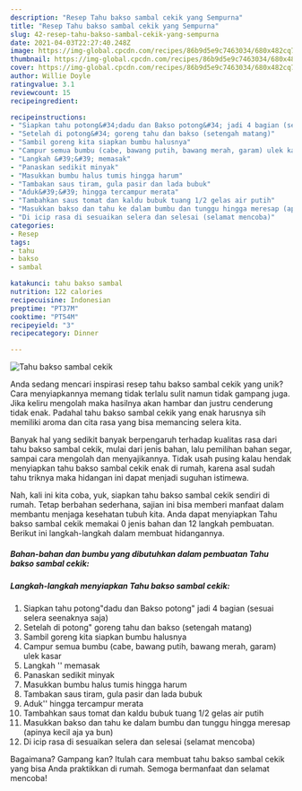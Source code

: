 ```yaml
---
description: "Resep Tahu bakso sambal cekik yang Sempurna"
title: "Resep Tahu bakso sambal cekik yang Sempurna"
slug: 42-resep-tahu-bakso-sambal-cekik-yang-sempurna
date: 2021-04-03T22:27:40.248Z
image: https://img-global.cpcdn.com/recipes/86b9d5e9c7463034/680x482cq70/tahu-bakso-sambal-cekik-foto-resep-utama.jpg
thumbnail: https://img-global.cpcdn.com/recipes/86b9d5e9c7463034/680x482cq70/tahu-bakso-sambal-cekik-foto-resep-utama.jpg
cover: https://img-global.cpcdn.com/recipes/86b9d5e9c7463034/680x482cq70/tahu-bakso-sambal-cekik-foto-resep-utama.jpg
author: Willie Doyle
ratingvalue: 3.1
reviewcount: 15
recipeingredient:

recipeinstructions:
- "Siapkan tahu potong&#34;dadu dan Bakso potong&#34; jadi 4 bagian (sesuai selera seenaknya saja)"
- "Setelah di potong&#34; goreng tahu dan bakso (setengah matang)"
- "Sambil goreng kita siapkan bumbu halusnya"
- "Campur semua bumbu (cabe, bawang putih, bawang merah, garam) ulek kasar"
- "Langkah &#39;&#39; memasak"
- "Panaskan sedikit minyak"
- "Masukkan bumbu halus tumis hingga harum"
- "Tambakan saus tiram, gula pasir dan lada bubuk"
- "Aduk&#39;&#39; hingga tercampur merata"
- "Tambahkan saus tomat dan kaldu bubuk tuang 1/2 gelas air putih"
- "Masukkan bakso dan tahu ke dalam bumbu dan tunggu hingga meresap (apinya kecil aja ya bun)"
- "Di icip rasa di sesuaikan selera dan selesai (selamat mencoba)"
categories:
- Resep
tags:
- tahu
- bakso
- sambal

katakunci: tahu bakso sambal 
nutrition: 122 calories
recipecuisine: Indonesian
preptime: "PT37M"
cooktime: "PT54M"
recipeyield: "3"
recipecategory: Dinner

---
```



![Tahu bakso sambal cekik](https://img-global.cpcdn.com/recipes/86b9d5e9c7463034/680x482cq70/tahu-bakso-sambal-cekik-foto-resep-utama.jpg)

Anda sedang mencari inspirasi resep tahu bakso sambal cekik yang unik? Cara menyiapkannya memang tidak terlalu sulit namun tidak gampang juga. Jika keliru mengolah maka hasilnya akan hambar dan justru cenderung tidak enak. Padahal tahu bakso sambal cekik yang enak harusnya sih memiliki aroma dan cita rasa yang bisa memancing selera kita.

Banyak hal yang sedikit banyak berpengaruh terhadap kualitas rasa dari tahu bakso sambal cekik, mulai dari jenis bahan, lalu pemilihan bahan segar, sampai cara mengolah dan menyajikannya. Tidak usah pusing kalau hendak menyiapkan tahu bakso sambal cekik enak di rumah, karena asal sudah tahu triknya maka hidangan ini dapat menjadi suguhan istimewa.




Nah, kali ini kita coba, yuk, siapkan tahu bakso sambal cekik sendiri di rumah. Tetap berbahan sederhana, sajian ini bisa memberi manfaat dalam membantu menjaga kesehatan tubuh kita. Anda dapat menyiapkan Tahu bakso sambal cekik memakai 0 jenis bahan dan 12 langkah pembuatan. Berikut ini langkah-langkah dalam membuat hidangannya.

<!--inarticleads1-->

##### Bahan-bahan dan bumbu yang dibutuhkan dalam pembuatan Tahu bakso sambal cekik:





<!--inarticleads2-->

##### Langkah-langkah menyiapkan Tahu bakso sambal cekik:

1. Siapkan tahu potong&#34;dadu dan Bakso potong&#34; jadi 4 bagian (sesuai selera seenaknya saja)
1. Setelah di potong&#34; goreng tahu dan bakso (setengah matang)
1. Sambil goreng kita siapkan bumbu halusnya
1. Campur semua bumbu (cabe, bawang putih, bawang merah, garam) ulek kasar
1. Langkah &#39;&#39; memasak
1. Panaskan sedikit minyak
1. Masukkan bumbu halus tumis hingga harum
1. Tambakan saus tiram, gula pasir dan lada bubuk
1. Aduk&#39;&#39; hingga tercampur merata
1. Tambahkan saus tomat dan kaldu bubuk tuang 1/2 gelas air putih
1. Masukkan bakso dan tahu ke dalam bumbu dan tunggu hingga meresap (apinya kecil aja ya bun)
1. Di icip rasa di sesuaikan selera dan selesai (selamat mencoba)




Bagaimana? Gampang kan? Itulah cara membuat tahu bakso sambal cekik yang bisa Anda praktikkan di rumah. Semoga bermanfaat dan selamat mencoba!
